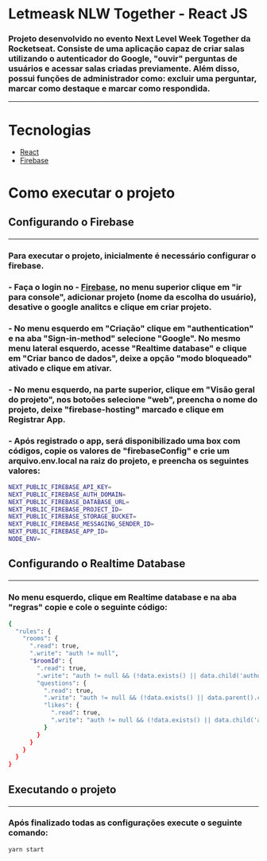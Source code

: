 # Letmeask NLW Together - React JS


### Projeto desenvolvido no evento Next Level Week Together da Rocketseat. Consiste de uma aplicação capaz de criar salas utilizando o autenticador do Google, "ouvir" perguntas de usuários e acessar salas criadas previamente. Além disso, possui funções de administrador como: excluir uma perguntar, marcar como destaque e marcar como respondida.<hr>

# Tecnologias
- [React](https://pt-br.reactjs.org/)
- [Firebase](https://firebase.google.com/)

# Como executar o projeto

## Configurando o Firebase <hr>
### Para executar o projeto, inicialmente é necessário configurar o firebase. 

### - Faça o login no - [Firebase](https://firebase.google.com/), no menu superior clique em "ir para console", adicionar projeto (nome da escolha do usuário), desative o google analitcs e clique em criar projeto.

### - No menu esquerdo em "Criação" clique em "authentication" e na aba "Sign-in-method" selecione "Google". No mesmo menu lateral esquerdo, acesse "Realtime database" e clique em "Criar banco de dados", deixe a opção "modo bloqueado" ativado e clique em ativar.

### - No menu esquerdo, na parte superior, clique em "Visão geral do projeto", nos botoões selecione "web", preencha o nome do projeto, deixe "firebase-hosting" marcado e clique em Registrar App.

### - Após registrado o app, será disponibilizado uma box com códigos, copie os valores de "firebaseConfig" e crie um arquivo.env.local na raiz do projeto, e preencha os seguintes valores:

```bash
NEXT_PUBLIC_FIREBASE_API_KEY=
NEXT_PUBLIC_FIREBASE_AUTH_DOMAIN=
NEXT_PUBLIC_FIREBASE_DATABASE_URL=
NEXT_PUBLIC_FIREBASE_PROJECT_ID=
NEXT_PUBLIC_FIREBASE_STORAGE_BUCKET=
NEXT_PUBLIC_FIREBASE_MESSAGING_SENDER_ID=
NEXT_PUBLIC_FIREBASE_APP_ID=
NODE_ENV=
```

## Configurando o Realtime Database<hr>

### No menu esquerdo, clique em Realtime database e na aba "regras" copie e cole o seguinte código:

```bash
{
  "rules": {
    "rooms": {
      ".read": true,
      ".write": "auth != null",
      "$roomId": {
        ".read": true,
        ".write": "auth != null && (!data.exists() || data.child('authorId').val() == auth.uid)",
        "questions": {
          ".read": true,
          ".write": "auth != null && (!data.exists() || data.parent().child('authorId').val() == auth.uid)",
          "likes": {
            ".read": true,
            ".write": "auth != null && (!data.exists() || data.child('authorId').val() == auth.uid)",
          }
        }
      }
    }
  }
}
```

## Executando o projeto <hr>

### Após finalizado todas as configurações execute o seguinte comando:

```bash
yarn start
```